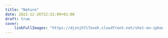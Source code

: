 ```yaml
---
title: "Nature"
date: 2022-12-26T22:31:09+01:00
draft: true
cover:
    linkFullImages: "https://djsnjh7i7oxeh.cloudfront.net/shot-on-iphone/IMG_9685.PNG"
---
```

